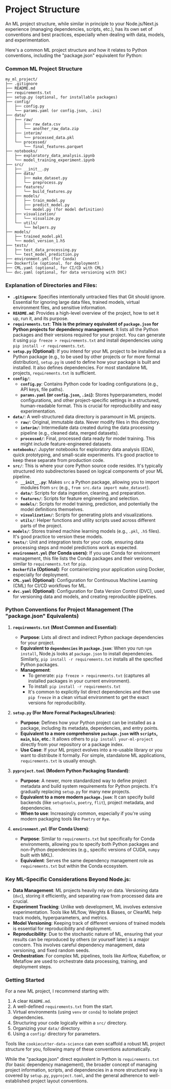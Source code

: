 # Project Structure

An ML project structure, while similar in principle to your Node.js/Next.js experience (managing dependencies, scripts, etc.), has its own set of conventions and best practices, especially when dealing with data, models, and experimentation.

Here's a common ML project structure and how it relates to Python conventions, including the "package.json" equivalent for Python:

### Common ML Project Structure

```
my_ml_project/
├── .gitignore
├── README.md
├── requirements.txt
├── setup.py (optional, for installable packages)
├── config/
│   ├── config.py
│   └── params.yaml (or config.json, .ini)
├── data/
│   ├── raw/
│   │   ├── raw_data.csv
│   │   └── another_raw_data.zip
│   ├── interim/
│   │   └── processed_data.pkl
│   └── processed/
│       └── final_features.parquet
├── notebooks/
│   ├── exploratory_data_analysis.ipynb
│   └── model_training_experiment.ipynb
├── src/
│   ├── __init__.py
│   ├── data/
│   │   ├── make_dataset.py
│   │   └── preprocess.py
│   ├── features/
│   │   └── build_features.py
│   ├── models/
│   │   ├── train_model.py
│   │   ├── predict_model.py
│   │   └── model.py (for model definition)
│   ├── visualization/
│   │   └── visualize.py
│   └── utils/
│       └── helpers.py
├── models/
│   ├── trained_model.pkl
│   └── model_version_1.h5
├── tests/
│   ├── test_data_processing.py
│   └── test_model_prediction.py
├── environment.yml (for Conda)
├── Dockerfile (optional, for deployment)
├── CML.yaml (optional, for CI/CD with CML)
└── dvc.yaml (optional, for data versioning with DVC)
```

### Explanation of Directories and Files:

- **`.gitignore`**: Specifies intentionally untracked files that Git should ignore. Essential for ignoring large data files, trained models, virtual environment files, and sensitive information.
- **`README.md`**: Provides a high-level overview of the project, how to set it up, run it, and its purpose.
- **`requirements.txt`**: **This is the primary equivalent of `package.json` for Python projects for dependency management.** It lists all the Python packages and their versions required for your project. You can generate it using `pip freeze > requirements.txt` and install dependencies using `pip install -r requirements.txt`.
- **`setup.py` (Optional)**: If you intend for your ML project to be installed as a Python package (e.g., to be used by other projects or for more formal distribution), `setup.py` is used to define how your package is built and installed. It also defines dependencies. For most standalone ML projects, `requirements.txt` is sufficient.
- **`config/`**:
  - **`config.py`**: Contains Python code for loading configurations (e.g., API keys, file paths).
  - **`params.yaml` (or `config.json`, `.ini`)**: Stores hyperparameters, model configurations, and other project-specific settings in a structured, human-readable format. This is crucial for reproducibility and easy experimentation.
- **`data/`**: A well-structured data directory is paramount in ML projects.
  - **`raw/`**: Original, immutable data. Never modify files in this directory.
  - **`interim/`**: Intermediate data created during the data processing pipeline (e.g., cleaned data, merged datasets).
  - **`processed/`**: Final, processed data ready for model training. This might include feature-engineered datasets.
- **`notebooks/`**: Jupyter notebooks for exploratory data analysis (EDA), quick prototyping, and small-scale experiments. It's good practice to keep these separate from production code.
- **`src/`**: This is where your core Python source code resides. It's typically structured into subdirectories based on logical components of your ML pipeline.
  - **`__init__.py`**: Makes `src` a Python package, allowing you to import modules from `src` (e.g., `from src.data import make_dataset`).
  - **`data/`**: Scripts for data ingestion, cleaning, and preparation.
  - **`features/`**: Scripts for feature engineering and selection.
  - **`models/`**: Scripts for model training, prediction, and potentially the model definitions themselves.
  - **`visualization/`**: Scripts for generating plots and visualizations.
  - **`utils/`**: Helper functions and utility scripts used across different parts of the project.
- **`models/`**: Stores trained machine learning models (e.g., `.pkl`, `.h5` files). It's good practice to version these models.
- **`tests/`**: Unit and integration tests for your code, ensuring data processing steps and model predictions work as expected.
- **`environment.yml` (for Conda users)**: If you use Conda for environment management, this file lists the Conda packages and their versions, similar to `requirements.txt` for `pip`.
- **`Dockerfile` (Optional)**: For containerizing your application using Docker, especially for deployment.
- **`CML.yaml` (Optional)**: Configuration for Continuous Machine Learning (CML) for CI/CD workflows for ML.
- **`dvc.yaml` (Optional)**: Configuration for Data Version Control (DVC), used for versioning data and models, and creating reproducible pipelines.

### Python Conventions for Project Management (The "package.json" Equivalents)

1.  **`requirements.txt` (Most Common and Essential)**:

    - **Purpose**: Lists all direct and indirect Python package dependencies for your project.
    - **Equivalent to `dependencies` in `package.json`**: When you run `npm install`, Node.js looks at `package.json` to install dependencies. Similarly, `pip install -r requirements.txt` installs all the specified Python packages.
    - **Management**:
      - To generate: `pip freeze > requirements.txt` (captures all installed packages in your current environment).
      - To install: `pip install -r requirements.txt`
      - It's common to explicitly list direct dependencies and then use `pip freeze` in a clean virtual environment to get the exact versions for reproducibility.

2.  **`setup.py` (For More Formal Packages/Libraries)**:

    - **Purpose**: Defines how your Python project can be installed as a package, including its metadata, dependencies, and entry points.
    - **Equivalent to a more comprehensive `package.json` with `scripts`, `main`, `bin`, etc.**: It allows others to `pip install your-ml-project` directly from your repository or a package index.
    - **Use Case**: If your ML project evolves into a re-usable library or you want to distribute it formally. For simple, standalone ML applications, `requirements.txt` is usually enough.

3.  **`pyproject.toml` (Modern Python Packaging Standard)**:

    - **Purpose**: A newer, more standardized way to define project metadata and build system requirements for Python projects. It's gradually replacing `setup.py` for many new projects.
    - **Equivalent to a more modern `package.json`**: It can specify build backends (like `setuptools`, `poetry`, `flit`), project metadata, and dependencies.
    - **When to use**: Increasingly common, especially if you're using modern packaging tools like `Poetry` or `Rye`.

4.  **`environment.yml` (For Conda Users)**:
    - **Purpose**: Similar to `requirements.txt` but specifically for Conda environments, allowing you to specify both Python packages and non-Python dependencies (e.g., specific versions of CUDA, `numpy` built with MKL).
    - **Equivalent**: Serves the same dependency management role as `requirements.txt` but within the Conda ecosystem.

### Key ML-Specific Considerations Beyond Node.js:

- **Data Management**: ML projects heavily rely on data. Versioning data (`dvc`), storing it efficiently, and separating raw from processed data are crucial.
- **Experiment Tracking**: Unlike web development, ML involves extensive experimentation. Tools like MLflow, Weights & Biases, or ClearML help track models, hyperparameters, and metrics.
- **Model Versioning**: Keeping track of different versions of trained models is essential for reproducibility and deployment.
- **Reproducibility**: Due to the stochastic nature of ML, ensuring that your results can be reproduced by others (or yourself later) is a major concern. This involves careful dependency management, data versioning, and fixed random seeds.
- **Orchestration**: For complex ML pipelines, tools like Airflow, Kubeflow, or Metaflow are used to orchestrate data processing, training, and deployment steps.

### Getting Started

For a new ML project, I recommend starting with:

1.  A clear `README.md`.
2.  A well-defined `requirements.txt` from the start.
3.  Virtual environments (using `venv` or `conda`) to isolate project dependencies.
4.  Structuring your code logically within a `src/` directory.
5.  Organizing your `data/` directory.
6.  Using a `config/` directory for parameters.

Tools like `cookiecutter-data-science` can even scaffold a robust ML project structure for you, following many of these conventions automatically.

While the "package.json" direct equivalent in Python is `requirements.txt` (for basic dependency management), the broader concept of managing project information, scripts, and dependencies in a more structured way is covered by `setup.py`, `pyproject.toml`, and the general adherence to well-established project layout conventions.
